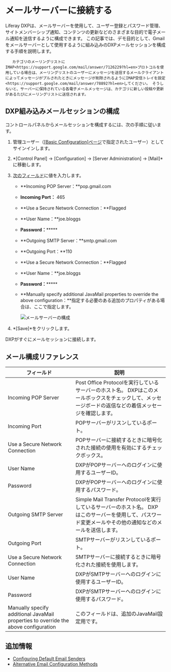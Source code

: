 # メールサーバーに接続する

Liferay DXPは、メールサーバーを使用して、ユーザー登録とパスワード管理、サイトメンバーシップ通知、コンテンツの更新などのさまざまな目的で電子メール通知を送信するように構成できます。 この記事では、デモ目的として、Gmailをメールサーバーとして使用するように組み込みのDXPメールセッションを構成する手順を説明します。

``` warning::
   カテゴリのメーリングリストにIMAP<https://support.google.com/mail/answer/7126229?hl=en>プロトコルを使用している場合は、メーリングリストのユーザーにメッセージを送信するメールクライアントによってメッセージがプルされたときにメッセージが削除されるようにIMAP受信トレイを設定<https://support.google.com/mail/answer/78892?hl=en>してください。 そうしないと、サーバーに保持されている各電子メールメッセージは、カテゴリに新しい投稿や更新があるたびにメーリングリストに送信されます。
```

## DXP組み込みメールセッションの構成

コントロールパネルからメールセッションを構成するには、次の手順に従います。

1.  管理ユーザー（[[Basic Configuration]ページ](../../../getting-started/using-the-setup-wizard.md)で指定されたユーザー）としてサインインします。

2.  *[Control Panel] → [Configuration] → [Server Administration] → [Mail]*に移動します。

3.  [次のフィールド](#mail-configuration-reference)に値を入力します。

      - **Incoming POP Server：**pop.gmail.com

      - **Incoming Port：** 465

      - **Use a Secure Network Connection：**Flagged

      - **User Name：**joe.bloggs

      - **Password：**\*\*\*\*\*

      - **Outgoing SMTP Server：**smtp.gmail.com

      - **Outgoing Port：**110

      - **Use a Secure Network Connection：**Flagged

      - **User Name：**joe.bloggs

      - **Password：**\*\*\*\*\*

      - **Manually specify additional JavaMail properties to override the above configuration：**指定する必要のある追加のプロパティがある場合は、ここで指定します。

        ![メールサーバーの構成](./connecting-to-a-mail-server/images/01.png)

4.  *[Save]*をクリックします。

DXPがすぐにメールセッションに接続します。


<!-- 
## Validating Mail Configuration

To validate that you configured the mail session correctly, do the following:

1. 
1. 
1. 
-->

## メール構成リファレンス

| フィールド                                                                               | 説明                                                                                            |
| ----------------------------------------------------------------------------------- | --------------------------------------------------------------------------------------------- |
| Incoming POP Server                                                                 | Post Office Protocolを実行しているサーバーのホスト名。 DXPはこのメールボックスをチェックして、メッセージボードの返信などの着信メッセージを確認します。       |
| Incoming Port                                                                       | POPサーバーがリスンしているポート。                                                                           |
| Use a Secure Network Connection                                                     | POPサーバーに接続するときに暗号化された接続の使用を有効にするチェックボックス。                                                     |
| User Name                                                                           | DXPがPOPサーバーへのログインに使用するユーザーID。                                                                 |
| Password                                                                            | DXPがPOPサーバーへのログインに使用するパスワード。                                                                  |
| Outgoing SMTP Server                                                                | Simple Mail Transfer Protocolを実行しているサーバーのホスト名。 DXPはこのサーバーを使用して、パスワード変更メールやその他の通知などのメールを送信します。 |
| Outgoing Port                                                                       | SMTPサーバーがリスンしているポート。                                                                          |
| Use a Secure Network Connection                                                     | SMTPサーバーに接続するときに暗号化された接続を使用します。                                                               |
| User Name                                                                           | DXPがSMTPサーバーへのログインに使用するユーザーID。                                                                |
| Password                                                                            | DXPがSMTPサーバーへのログインに使用するパスワード。                                                                 |
| Manually specify additional JavaMail properties to override the above configuration | このフィールドは、追加のJavaMail設定用です。                                                                    |

## 追加情報

  - [Configuring Default Email Senders](./configuring-default-email-senders.md)
  - [Alternative Email Configuration Methods](./alternative-email-configuration-methods.md)
